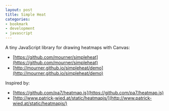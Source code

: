 ```yaml
---
layout: post
title: Simple Heat
categories:
- bookmark
- development
- javascript
---
```


A tiny JavaScript library for drawing heatmaps with Canvas:

* [https://github.com/mourner/simpleheat](https://github.com/mourner/simpleheat)
* [http://mourner.github.io/simpleheat/demo](http://mourner.github.io/simpleheat/demo)

Inspired by: 

* [https://github.com/pa7/heatmap.js](https://github.com/pa7/heatmap.js)
* [http://www.patrick-wied.at/static/heatmapjs/](http://www.patrick-wied.at/static/heatmapjs/)